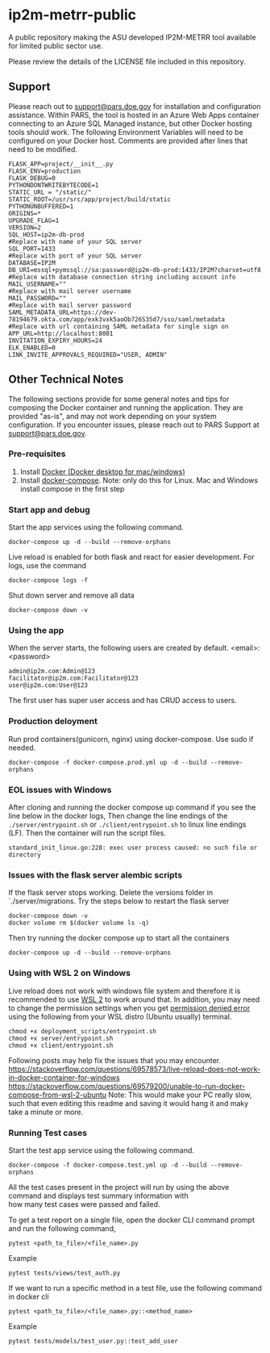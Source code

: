 # ip2m-metrr-public

A public repository making the ASU developed IP2M-METRR tool available for limited public sector use.

Please review the details of the LICENSE file included in this repository.

## Support

Please reach out to <support@pars.doe.gov> for installation and configuration assistance. Within PARS, the tool is hosted in an Azure Web Apps container connecting to an Azure SQL Managed instance, but other Docker hosting tools should work. The following Environment Variables will need to be configured on your Docker host. Comments are provided after lines that need to be modified.

```{conf}
FLASK_APP=project/__init__.py
FLASK_ENV=production
FLASK_DEBUG=0
PYTHONDONTWRITEBYTECODE=1
STATIC_URL = "/static/"
STATIC_ROOT=/usr/src/app/project/build/static
PYTHONUNBUFFERED=1
ORIGINS=*
UPGRADE_FLAG=1
VERSION=2
SQL_HOST=ip2m-db-prod                                                                        #Replace with name of your SQL server
SQL_PORT=1433                                                                                #Replace with port of your SQL server
DATABASE=IP2M
DB_URI=mssql+pymssql://sa:password@ip2m-db-prod:1433/IP2M?charset=utf8                       #Replace with database connection string including account info
MAIL_USERNAME=""                                                                             #Replace with mail server username
MAIL_PASSWORD=""                                                                             #Replace with mail server password
SAML_METADATA_URL=https://dev-78194679.okta.com/app/exk3vxk5aoOb726S35d7/sso/saml/metadata   #Replace with url containing SAML metadata for single sign on
APP_URL=http://localhost:8001
INVITATION_EXPIRY_HOURS=24
ELK_ENABLED=0
LINK_INVITE_APPROVALS_REQUIRED="USER, ADMIN"
```

## Other Technical Notes

The following sections provide for some general notes and tips for composing the Docker container and running the application. They are provided "as-is", and may not work depending on your system configuration. If you encounter issues, please reach out to PARS Support at <support@pars.doe.gov>.

### Pre-requisites

1. Install [Docker (Docker desktop for mac/windows)](https://docs.docker.com/get-docker/)
2. Install [docker-compose](https://docs.docker.com/compose/install/). Note: only do this for Linux. Mac and Windows install compose in the first step

### Start app and debug

Start the app services using the following command.

    docker-compose up -d --build --remove-orphans

Live reload is enabled for both flask and react for easier development. For logs, use the command

    docker-compose logs -f

Shut down server and remove all data

    docker-compose down -v

### Using the app

When the server starts, the following users are created by default. \<email>:\<password>

    admin@ip2m.com:Admin@123
    facilitator@ip2m.com:Facilitator@123
    user@ip2m.com:User@123

The first user has super user access and has CRUD access to users.

### Production deloyment

Run prod containers(gunicorn, nginx) using docker-compose. Use sudo if needed.

    docker-compose -f docker-compose.prod.yml up -d --build --remove-orphans

### EOL issues with Windows

After cloning and running the docker compose up command if you see the line below in the docker logs, Then change the line endings of the `./server/entrypoint.sh` or `./client/entrypoint.sh` to linux line endings (LF). Then the container will run the script files.

```
standard_init_linux.go:228: exec user process caused: no such file or directory
```

### Issues with the flask server alembic scripts

If the flask server stops working. Delete the versions folder in `./server/migrations. Try the steps below to restart the flask server

```docker
docker-compose down -v
docker volume rm $(docker volume ls -q)
```

Then try running the docker compose up to start all the containers

```
docker-compose up -d --build --remove-orphans
```

### Using with WSL 2 on Windows

Live reload does not work with windows file system and therefore it is recommended to use [WSL 2](https://docs.docker.com/desktop/windows/wsl/) to work around that.
In addition, you may need to change the permission settings when you get [permission denied error](https://stackoverflow.com/questions/69579200/unable-to-run-docker-compose-from-wsl-2-ubuntu/69579356###69579356) using the following from your WSL distro (Ubuntu usually) terminal.

```
chmod +x deployment_scripts/entrypoint.sh
chmod +x server/entrypoint.sh
chmod +x client/entrypoint.sh
```

Following posts may help fix the issues that you may encounter.
<https://stackoverflow.com/questions/69578573/live-reload-does-not-work-in-docker-container-for-windows>
<https://stackoverflow.com/questions/69579200/unable-to-run-docker-compose-from-wsl-2-ubuntu>
Note: This would make your PC really slow, such that even editing this readme and saving it would hang it and maky take a minute or more.

### Running Test cases

Start the test app service using the following command.

```
docker-compose -f docker-compose.test.yml up -d --build --remove-orphans
```

All the test cases present in the project will run by using the above command and displays test summary information with  
how many test cases were passed and failed.

To get a test report on a single file, open the docker CLI command prompt and run the following command,

```command line
pytest <path_to_file>/<file_name>.py
```

Example

```command line
pytest tests/views/test_auth.py
```

If we want to run a specific method in a test file, use the following command in docker cli

```commandline
pytest <path_to_file>/<file_name>.py::<method_name>
```

Example

```commandline
pytest tests/models/test_user.py::test_add_user
```
